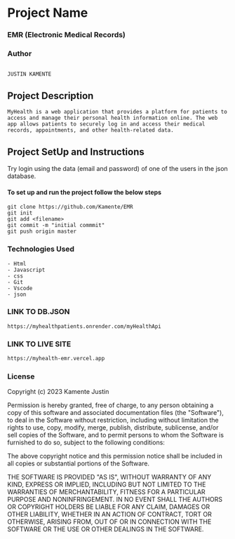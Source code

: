 # Project Name

### EMR (Electronic Medical Records)

### Author

```

JUSTIN KAMENTE

```

## Project Description

```
MyHealth is a web application that provides a platform for patients to access and manage their personal health information online. The web app allows patients to securely log in and access their medical records, appointments, and other health-related data.
```

## Project SetUp and Instructions

Try login using the data (email and password) of one of the users in the json database. 

#### To set up and run the project follow the below steps

```
git clone https://github.com/Kamente/EMR
git init
git add <filename>
git commit -m "initial commmit"
git push origin master

```

### Technologies Used

```
- Html
- Javascript
- css
- Git 
- Vscode
- json
```

### LINK TO DB.JSON 
```
https://myhealthpatients.onrender.com/myHealthApi
```
### LINK TO LIVE SITE
```
https://myhealth-emr.vercel.app
```

##### 

### License

Copyright (c) 2023 Kamente Justin

Permission is hereby granted, free of charge, to any person obtaining a copy
of this software and associated documentation files (the "Software"), to deal
in the Software without restriction, including without limitation the rights
to use, copy, modify, merge, publish, distribute, sublicense, and/or sell
copies of the Software, and to permit persons to whom the Software is
furnished to do so, subject to the following conditions:

The above copyright notice and this permission notice shall be included in all
copies or substantial portions of the Software.

THE SOFTWARE IS PROVIDED "AS IS", WITHOUT WARRANTY OF ANY KIND, EXPRESS OR
IMPLIED, INCLUDING BUT NOT LIMITED TO THE WARRANTIES OF MERCHANTABILITY,
FITNESS FOR A PARTICULAR PURPOSE AND NONINFRINGEMENT. IN NO EVENT SHALL THE
AUTHORS OR COPYRIGHT HOLDERS BE LIABLE FOR ANY CLAIM, DAMAGES OR OTHER
LIABILITY, WHETHER IN AN ACTION OF CONTRACT, TORT OR OTHERWISE, ARISING FROM,
OUT OF OR IN CONNECTION WITH THE SOFTWARE OR THE USE OR OTHER DEALINGS IN THE
SOFTWARE.
